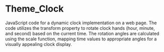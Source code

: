 # Theme_Clock
JavaScript code for a dynamic clock implementation on a web page. The code utilizes the transform property to rotate clock hands (hour, minute, and second) based on the current time. The rotation angles are calculated using the scale function, mapping time values to appropriate angles for a visually appealing clock display.
